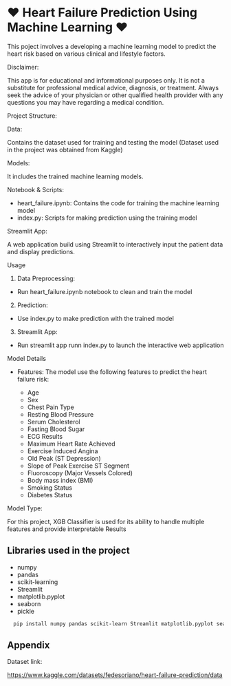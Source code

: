 
# ❤️ Heart Failure Prediction Using Machine Learning ❤️

This poject involves a developing a machine learning model to predict the heart risk based on various clinical and lifestyle factors.

Disclaimer:

This app is for educational and informational purposes only. It is not a substitute for professional medical advice, diagnosis, or treatment. Always seek the advice of your physician or other qualified health provider with any questions you may have regarding a medical condition.

Project Structure:

Data: 

Contains the dataset used for training and testing the model (Dataset used in the project was obtained from Kaggle)

Models:

It includes the trained machine learning models.

Notebook & Scripts:

 - heart_failure.ipynb: Contains the code for training the machine learning model
 - index.py: Scripts for making prediction using the training model

 Streamlit App:

 A web application build using Streamlit to interactively input the patient data and display predictions.

Usage

1. Data Preprocessing:
- Run heart_failure.ipynb notebook to clean and train the model

2. Prediction:
- Use index.py to make prediction with the trained model

3. Streamlit App:
- Run streamlit app runn index.py to launch the interactive web application

Model Details
- Features: The model use the following features to predict the heart failure risk:

  - Age
  - Sex
  - Chest Pain Type
  - Resting Blood Pressure
  - Serum Cholesterol
  - Fasting Blood Sugar
  - ECG Results
  - Maximum Heart Rate Achieved
  - Exercise Induced Angina
  - Old Peak (ST Depression)
  - Slope of Peak Exercise ST Segment
  - Fluoroscopy (Major Vessels Colored)
  - Body mass index (BMI)
  - Smoking Status
  - Diabetes Status

Model Type: 

For this project, XGB Classifier is used for its ability to handle multiple features and provide interpretable Results




## Libraries used in the project

- numpy
- pandas
- scikit-learning
- Streamlit
- matplotlib.pyplot
- seaborn
- pickle


```bash
  pip install numpy pandas scikit-learn Streamlit matplotlib.pyplot seaborn pickle
```
    
## Appendix

Dataset link:

https://www.kaggle.com/datasets/fedesoriano/heart-failure-prediction/data



